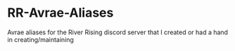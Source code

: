 # RR-Avrae-Aliases
Avrae aliases for the River Rising discord server that I created or had a hand in creating/maintaining
